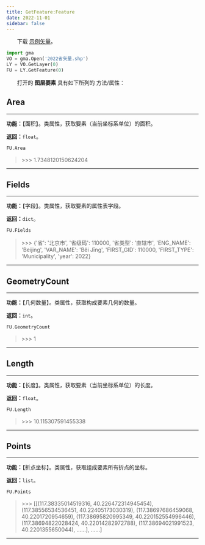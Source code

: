 ```yaml
---
title: GetFeature:Feature
date: 2022-11-01
sidebar: false
---
```


&emsp;　下载 [示例矢量](/Open/2022省矢量.7z)。

```python
import gma
VO = gma.Open('2022省矢量.shp')
LY = VO.GetLayer(0)
FU = LY.GetFeature(0)
```

&emsp;　打开的 **图层要素** 具有如下所列的 方法/属性：

## **Area**

---

**功能：**【面积】。类属性，获取要素（当前坐标系单位）的面积。

**返回：**`float`。

```python
FU.Area
```
> \>>> 1.7348120150624204

---

## **Fields**

---

**功能：**【字段】。类属性，获取要素的属性表字段。

**返回：**`dict`。

```python
FU.Fields
```
> \>>> {'省': '北京市',
 '省级码': 110000,
 '省类型': '直辖市',
 'ENG_NAME': 'Beijing',
 'VAR_NAME': 'Běi Jīng',
 'FIRST_GID': 110000,
 'FIRST_TYPE': 'Municipality',
 'year': 2022}

---

## **GeometryCount**

---

**功能：**【几何数量】。类属性，获取构成要素几何的数量。

**返回：**`int`。

```python
FU.GeometryCount
```
> \>>> 1

---

## **Length**

---

**功能：**【长度】。类属性，获取要素（当前坐标系单位）的长度。

**返回：**`float`。

```python
FU.Length
```
> \>>> 10.115307591455338

---

## **Points**

---

**功能：**【折点坐标】。类属性，获取组成要素所有折点的坐标。

**返回：**`list`。

```python
FU.Points
```
> \>>> [[(117.38335014519316, 40.226472314945454),
 (117.38556534536451, 40.22405173030319),
 (117.38697686459068, 40.2201720954659),
 (117.38695820995349, 40.220152554996446),
 (117.38694822028424, 40.22014282972788),
 (117.38694021991523, 40.2201355650044),
 ......],
 ......]

---



